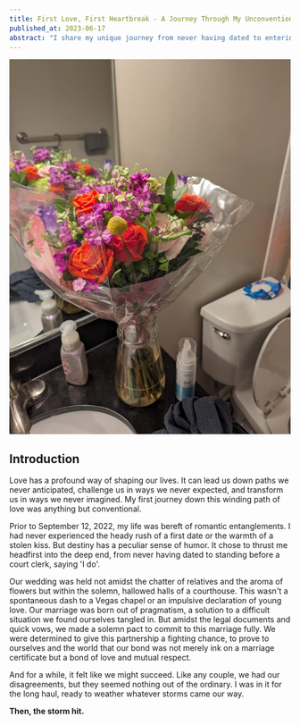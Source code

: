 ```yaml
---
title: First Love, First Heartbreak - A Journey Through My Unconventional Marriage
published_at: 2023-06-17
abstract: "I share my unique journey from never having dated to entering an unconventional marriage born out of necessity. As my first experience with love and commitment, I found myself navigating the painful terrain of betrayal and gaslighting." 
---
```



<img src="second/flower.jpeg"/>

## Introduction

Love has a profound way of shaping our lives. It can lead us down paths we never anticipated, challenge us in ways we never expected, and transform us in ways we never imagined. My first journey down this winding path of love was anything but conventional.

Prior to September 12, 2022, my life was bereft of romantic entanglements. I had never experienced the heady rush of a first date or the warmth of a stolen kiss. But destiny has a peculiar sense of humor. It chose to thrust me headfirst into the deep end, from never having dated to standing before a court clerk, saying 'I do'.

Our wedding was held not amidst the chatter of relatives and the aroma of flowers but within the solemn, hallowed halls of a courthouse. This wasn't a spontaneous dash to a Vegas chapel or an impulsive declaration of young love. Our marriage was born out of pragmatism, a solution to a difficult situation we found ourselves tangled in. But amidst the legal documents and quick vows, we made a solemn pact to commit to this marriage fully. We were determined to give this partnership a fighting chance, to prove to ourselves and the world that our bond was not merely ink on a marriage certificate but a bond of love and mutual respect.

And for a while, it felt like we might succeed. Like any couple, we had our disagreements, but they seemed nothing out of the ordinary. I was in it for the long haul, ready to weather whatever storms came our way.

**Then, the storm hit.**

